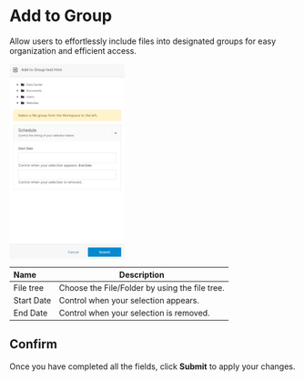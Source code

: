 # Add to Group

Allow users to effortlessly include files into designated groups for easy organization and efficient access.

<img src="../../../../images/add-to-group.png" alt="html files" style="width: 40%; display: block"></a>

**Name** | **Description**
:--- | ---
File tree | Choose the File/Folder by using the file tree.
Start Date | Control when your selection appears.
End Date | Control when your selection is removed.

## Confirm

Once you have completed all the fields, click **Submit** to apply your changes.